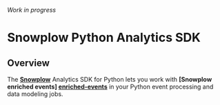 *Work in progress*

# Snowplow Python Analytics SDK

## Overview

The **[Snowplow][snowplow]** Analytics SDK for Python lets you work with **[Snowplow enriched events] [enriched-events]** in your Python event processing and data modeling jobs.

[snowplow]: http://snowplowanalytics.com
[enriched-events]: https://github.com/snowplow/snowplow/wiki/canonical-event-model

